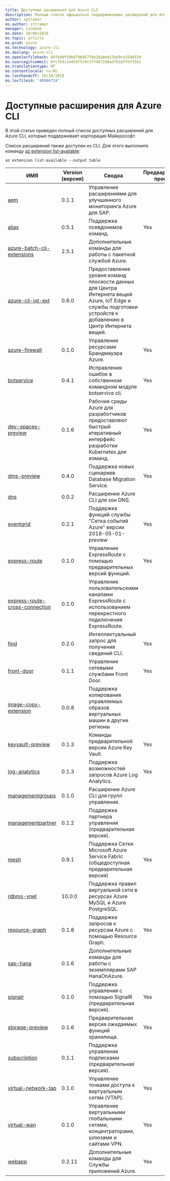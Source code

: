 ```yaml
---
title: Доступные расширения для Azure CLI
description: Полный список официально поддерживаемых расширений для Azure CLI.
author: sptramer
ms.author: sttramer
manager: carmonm
ms.date: 10/09/2018
ms.topic: article
ms.prod: azure
ms.technology: azure-cli
ms.devlang: azure-cli
ms.openlocfilehash: 44f640f59b8796d5778e20a0e013e69ce2546550
ms.sourcegitcommit: 0fc354c24454f5c9c5ff4b7296ad7b18ffdf31b1
ms.translationtype: HT
ms.contentlocale: ru-RU
ms.lasthandoff: 10/10/2018
ms.locfileid: "48904724"
---
```

# <a name="available-extensions-for-the-azure-cli"></a>Доступные расширения для Azure CLI

В этой статье приведен полный список доступных расширений для Azure CLI, которые поддерживает корпорация Майкрософт.

Список расширений также доступен из CLI. Для этого выполните команду [az extension list-available](/cli/azure/extension?view=azure-cli-latest#az-extension-list-available):

```azurecli
az extension list-available --output table
```

| ИМЯ | Version (версия) | Сводка | Предварительный просмотр |
|------|---------|---------|---------|
| [aem](https://github.com/Azure/azure-cli-extensions) | 0.1.1 | Управление расширениями для улучшенного мониторинга Azure для SAP. |  |
| [alias](https://github.com/Azure/azure-cli-extensions) | 0.5.1 | Поддержка псевдонимов команд. | Yes |
| [azure-batch-cli-extensions](https://github.com/Azure/azure-batch-cli-extensions) | 2.5.1 | Дополнительные команды для работы с пакетной службой Azure. |  |
| [azure-cli-iot-ext](https://github.com/azure/azure-iot-cli-extension) | 0.6.0 | Предоставление уровня команд плоскости данных для Центра Интернета вещей Azure, IoT Edge и службы подготовки устройств к добавлению в Центр Интернета вещей. |  |
| [azure-firewall](https://github.com/Azure/azure-cli-extensions/tree/master/src/azure-firewall) | 0.1.0 | Управление ресурсами Брандмауэра Azure. | Yes |
| [botservice](https://github.com/Azure/azure-cli-extensions) | 0.4.1 | Исправления ошибок в собственном командном модуле botservice cli. | Yes |
| [dev-spaces-preview](https://github.com/Azure/azure-cli-extensions) | 0.1.6 | Рабочие среды Azure для разработчиков предоставляют быстрый итеративный интерфейс разработки Kubernetes для команд. | Yes |
| [dms-preview](https://github.com/Azure/azure-cli-extensions/tree/master/src/dms-preview) | 0.4.0 | Поддержка новых сценариев Database Migration Service. | Yes |
| [dns](https://github.com/Azure/azure-cli-extensions) | 0.0.2 | Расширение Azure CLI для зон DNS. |  |
| [eventgrid](https://github.com/Azure/azure-cli-extensions) | 0.2.1 | Поддержка функций службы 	"Сетка событий Azure" версии 2018-05-01-preview | Yes |
| [express-route](https://github.com/Azure/azure-cli-extensions/tree/master/src/express-route) | 0.1.0 | Управление ExpressRoute с помощью предварительных версий функций. | Yes |
| [express-route-cross-connection](https://github.com/Azure/azure-cli-extensions/tree/master/src/express-route-cross-connection) | 0.1.0 | Управление пользовательскими каналами ExpressRoute с использованием перекрестного подключения ExpressRoute. |  |
| [find](https://github.com/Azure/azure-cli-extensions/tree/master/src/find) | 0.2.0 | Интеллектуальный запрос для получения сведений CLI. | Yes |
| [front-door](https://github.com/Azure/azure-cli-extensions/tree/master/src/front-door) | 0.1.1 | Управление сетевыми службами Front Door. | Yes |
| [image-copy-extension](https://github.com/Azure/azure-cli-extensions) | 0.0.8 | Поддержка копирования управляемых образов виртуальных машин в другие регионы |  |
| [keyvault-preview](https://github.com/Azure/azure-keyvault-cli-extension) | 0.1.3 | Команды предварительной версии Azure Key Vault. | Yes |
| [log-analytics](https://github.com/Azure/azure-cli-extensions/tree/master/src/log-analytics) | 0.1.3 | Поддержка возможностей запросов Azure Log Analytics. | Yes |
| [managementgroups](https://github.com/Azure/azure-cli-extensions) | 0.1.0 | Расширение Azure CLI для групп управления. |  |
| [managementpartner](https://github.com/Azure/azure-cli-extensions) | 0.1.2 | Поддержка партнера управления (предварительная версия). |  |
| [mesh](https://github.com/Azure/azure-cli-extensions) | 0.9.1 | Поддержка Сетки Microsoft Azure Service Fabric (общедоступная предварительная версия) | Yes |
| [rdbms-vnet](https://github.com/Azure/azure-cli-extensions) | 10.0.0 | Поддержка правил виртуальной сети в ресурсах Azure MySQL и Azure PostgreSQL. |  |
| [resource-graph](https://github.com/Azure/azure-cli-extensions/tree/master/src/resource-graph) | 0.1.8 | Поддержка запросов к ресурсам Azure с помощью Resource Graph. | Yes |
| [sap-hana](https://github.com/Azure/azure-hanaonazure-cli-extension) | 0.1.6 | Дополнительные команды для работы с экземплярами SAP HanaOnAzure. |  |
| [signalr](https://github.com/Azure/azure-cli-extensions) | 0.1.0 | Поддержка управления с помощью SignalR (предварительная версия). | Yes |
| [storage-preview](https://github.com/Azure/azure-cli-extensions/tree/master/src/storage-preview) | 0.1.6 | Предварительная версия ожидаемых функций хранилища. | Yes |
| [subscription](https://github.com/Azure/azure-cli-extensions) | 0.1.1 | Поддержка управления подписками (предварительная версия). |  |
| [virtual-network-tap](https://github.com/Azure/azure-cli-extensions/tree/master/src/virtual-network-tap) | 0.1.0 | Управление точками доступа к виртуальным сетям (VTAP). | Yes |
| [virtual-wan](https://github.com/Azure/azure-cli-extensions/tree/master/src/virtual-wan) | 0.1.0 | Управление виртуальными глобальными сетями, концентраторами, шлюзами и сайтами VPN. | Yes |
| [webapp](https://github.com/Azure/azure-cli-extensions) | 0.2.11 | Дополнительные команды для Службы приложений Azure. | Yes |